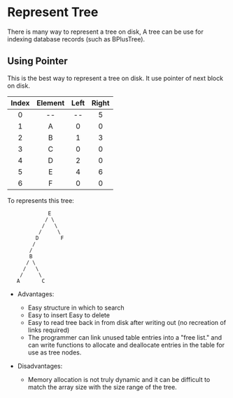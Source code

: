 # Represent Tree

There is many way to represent a tree on disk, A tree can be use for indexing database records (such as BPlusTree).

## Using Pointer

This is the best way to represent a tree on disk. It use pointer of next block on disk.

| Index | Element | Left | Right |
| :---: | :-----: | :--: | :---: |
|   0   |   --    |  --  |   5   |
|   1   |    A    |  0   |   0   |
|   2   |    B    |  1   |   3   |
|   3   |    C    |  0   |   0   |
|   4   |    D    |  2   |   0   |
|   5   |    E    |  4   |   6   |
|   6   |    F    |  0   |   0   |

To represents this tree:
```
             E
            / \
           /   \
          /     \
         D       F
        /
       /
       B
      / \
     /   \
    /     \
   A       C
```

- Advantages:
  - Easy structure in which to search
  - Easy to insert Easy to delete
  - Easy to read tree back in from disk after writing out (no recreation of
    links required)
  - The programmer can link unused table entries into a "free list." and can
    write functions to allocate and deallocate entries in the table for use as
    tree nodes.

- Disadvantages:
  - Memory allocation is not truly dynamic and it can be difficult to match the
    array size with the size range of the tree.


